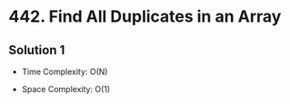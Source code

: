 # 442. Find All Duplicates in an Array

## Solution 1

* Time Complexity: O(N)

* Space Complexity: O(1)
